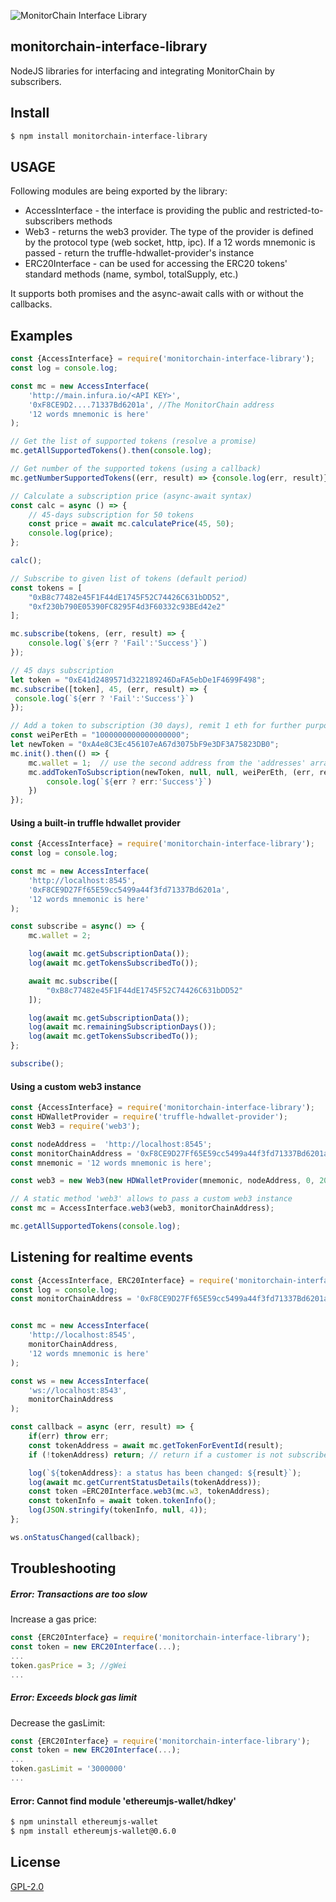 ![MonitorChain Interface Library](https://monitorchain.com/wp-content/uploads/2018/08/Logo-MonitorChain-BlueS.png)

## monitorchain-interface-library
NodeJS libraries for interfacing and integrating MonitorChain by subscribers.

## Install
```bash
$ npm install monitorchain-interface-library
```

## USAGE
Following modules are being exported by the library:

- AccessInterface - the interface is providing the public and restricted-to-subscribers methods
- Web3 - returns the web3 provider. The type of the provider is defined by the protocol type (web socket,  http, ipc). If a 12 words mnemonic is passed - return the truffle-hdwallet-provider's instance
- ERC20Interface - can be used for accessing the ERC20 tokens' standard methods (name, symbol, totalSupply, etc.)

It supports both promises and the async-await calls with or without the callbacks.

## Examples
```javascript
const {AccessInterface} = require('monitorchain-interface-library');
const log = console.log;

const mc = new AccessInterface(
    'http://main.infura.io/<API KEY>',
    '0xF8CE9D2....71337Bd6201a', //The MonitorChain address
    '12 words mnemonic is here'
);

// Get the list of supported tokens (resolve a promise)
mc.getAllSupportedTokens().then(console.log);

// Get number of the supported tokens (using a callback)
mc.getNumberSupportedTokens((err, result) => {console.log(err, result)})

// Calculate a subscription price (async-await syntax)
const calc = async () => {
    // 45-days subscription for 50 tokens
    const price = await mc.calculatePrice(45, 50);
    console.log(price);
};

calc();

// Subscribe to given list of tokens (default period)
const tokens = [
    "0xB8c77482e45F1F44dE1745F52C74426C631bDD52",
    "0xf230b790E05390FC8295F4d3F60332c93BEd42e2"
];

mc.subscribe(tokens, (err, result) => {
    console.log(`${err ? 'Fail':'Success'}`)
});

// 45 days subscription
let token = "0xE41d2489571d322189246DaFA5ebDe1F4699F498";
mc.subscribe([token], 45, (err, result) => {
 console.log(`${err ? 'Fail':'Success'}`)
});

// Add a token to subscription (30 days), remit 1 eth for further purposes
const weiPerEth = "1000000000000000000";
let newToken = "0xA4e8C3Ec456107eA67d3075bF9e3DF3A75823DB0";
mc.init().then(() => {
    mc.wallet = 1;  // use the second address from the 'addresses' array generated by the truffle hdwallet provider
    mc.addTokenToSubscription(newToken, null, null, weiPerEth, (err, result) => {
        console.log(`${err ? err:'Success'}`)
    })
});
```

#### Using a built-in truffle hdwallet provider
```javascript
const {AccessInterface} = require('monitorchain-interface-library');
const log = console.log;

const mc = new AccessInterface(
    'http://localhost:8545',
    '0xF8CE9D27Ff65E59cc5499a44f3fd71337Bd6201a',
    '12 words mnemonic is here'
);

const subscribe = async() => {
    mc.wallet = 2;

    log(await mc.getSubscriptionData());
    log(await mc.getTokensSubscribedTo());

    await mc.subscribe([
        "0xB8c77482e45F1F44dE1745F52C74426C631bDD52"
    ]);

    log(await mc.getSubscriptionData());
    log(await mc.remainingSubscriptionDays());
    log(await mc.getTokensSubscribedTo());
};

subscribe();
```


#### Using a custom web3 instance

```javascript
const {AccessInterface} = require('monitorchain-interface-library');
const HDWalletProvider = require('truffle-hdwallet-provider');
const Web3 = require('web3');

const nodeAddress =  'http://localhost:8545';
const monitorChainAddress = '0xF8CE9D27Ff65E59cc5499a44f3fd71337Bd6201a';
const mnemonic = '12 words mnemonic is here';

const web3 = new Web3(new HDWalletProvider(mnemonic, nodeAddress, 0, 20));

// A static method 'web3' allows to pass a custom web3 instance
const mc = AccessInterface.web3(web3, monitorChainAddress);

mc.getAllSupportedTokens(console.log);
```

## Listening for realtime events
```javascript
const {AccessInterface, ERC20Interface} = require('monitorchain-interface-library');
const log = console.log;
const monitorChainAddress = '0xF8CE9D27Ff65E59cc5499a44f3fd71337Bd6201a';


const mc = new AccessInterface(
    'http://localhost:8545',
    monitorChainAddress,
    '12 words mnemonic is here'
);

const ws = new AccessInterface(
    'ws://localhost:8543',
    monitorChainAddress
);

const callback = async (err, result) => {
    if(err) throw err;
    const tokenAddress = await mc.getTokenForEventId(result);
    if (!tokenAddress) return; // return if a customer is not subscribed to token

    log(`${tokenAddress}: a status has been changed: ${result}`);
    log(await mc.getCurrentStatusDetails(tokenAddress));
    const token =ERC20Interface.web3(mc.w3, tokenAddress);
    const tokenInfo = await token.tokenInfo();
    log(JSON.stringify(tokenInfo, null, 4));
};

ws.onStatusChanged(callback);
```
## Troubleshooting
##### Error: Transactions are too slow
Increase a gas price:
```javascript
const {ERC20Interface} = require('monitorchain-interface-library');
const token = new ERC20Interface(...);
...
token.gasPrice = 3; //gWei
...

```
##### Error: Exceeds block gas limit
Decrease the gasLimit:
```javascript
const {ERC20Interface} = require('monitorchain-interface-library');
const token = new ERC20Interface(...);
...
token.gasLimit = '3000000'
...

```

#### Error: Cannot find module 'ethereumjs-wallet/hdkey'
```bash
$ npm uninstall ethereumjs-wallet
$ npm install ethereumjs-wallet@0.6.0
```

## License

[GPL-2.0](https://opensource.org/licenses/GPL-2.0 "GNU General Public License version 2")
